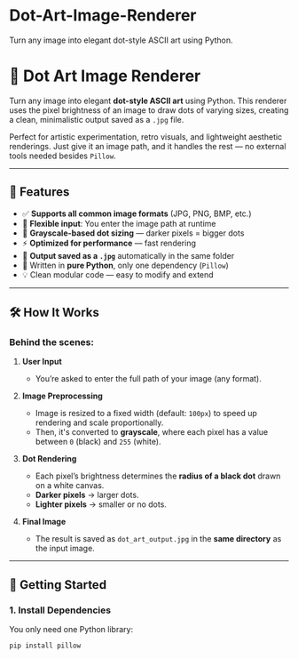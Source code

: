 # Dot-Art-Image-Renderer
Turn any image into elegant dot-style ASCII art using Python.
# 🎨 Dot Art Image Renderer

Turn any image into elegant **dot-style ASCII art** using Python. This renderer uses the pixel brightness of an image to draw dots of varying sizes, creating a clean, minimalistic output saved as a `.jpg` file. 

Perfect for artistic experimentation, retro visuals, and lightweight aesthetic renderings. Just give it an image path, and it handles the rest — no external tools needed besides `Pillow`.

---

## 📸 Features

- ✅ **Supports all common image formats** (JPG, PNG, BMP, etc.)
- 🎯 **Flexible input**: You enter the image path at runtime
- 🎨 **Grayscale-based dot sizing** — darker pixels = bigger dots
- ⚡ **Optimized for performance** — fast rendering
- 📂 **Output saved as a `.jpg`** automatically in the same folder
- 🐍 Written in **pure Python**, only one dependency (`Pillow`)
- 💡 Clean modular code — easy to modify and extend

---

## 🛠 How It Works

### Behind the scenes:

1. **User Input**  
   - You’re asked to enter the full path of your image (any format).
  
2. **Image Preprocessing**  
   - Image is resized to a fixed width (default: `100px`) to speed up rendering and scale proportionally.
   - Then, it's converted to **grayscale**, where each pixel has a value between `0` (black) and `255` (white).

3. **Dot Rendering**  
   - Each pixel’s brightness determines the **radius of a black dot** drawn on a white canvas.
   - **Darker pixels** → larger dots.  
   - **Lighter pixels** → smaller or no dots.

4. **Final Image**  
   - The result is saved as `dot_art_output.jpg` in the **same directory** as the input image.

---

## 🚀 Getting Started

### 1. Install Dependencies

You only need one Python library:

```bash
pip install pillow
